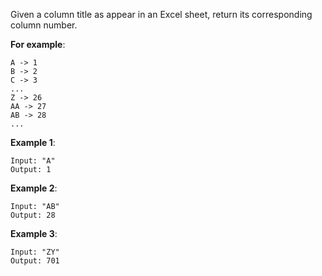 Given a column title as appear in an Excel sheet, return its corresponding column number.

**For example**:

    A -> 1
    B -> 2
    C -> 3
    ...
    Z -> 26
    AA -> 27
    AB -> 28 
    ...
**Example 1**:

    Input: "A"
    Output: 1
**Example 2**:

    Input: "AB"
    Output: 28
**Example 3**:

    Input: "ZY"
    Output: 701